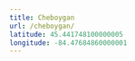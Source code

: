 ```yaml
---
title: Cheboygan
url: /cheboygan/
latitude: 45.441748100000005
longitude: -84.47684860000001
---
```

